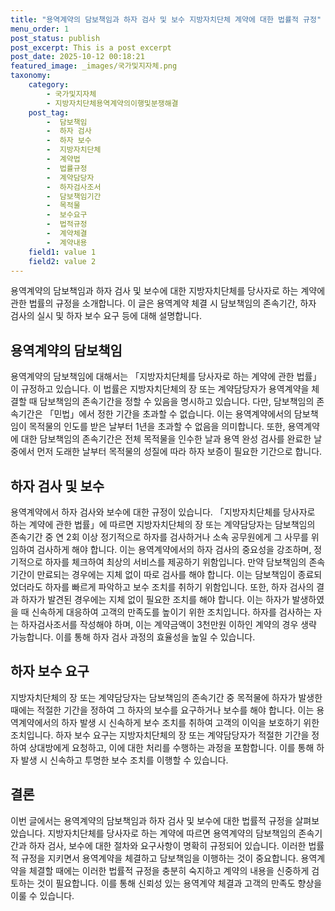 ```yaml
---
title: "용역계약의 담보책임과 하자 검사 및 보수 지방자치단체 계약에 대한 법률적 규정"
menu_order: 1
post_status: publish
post_excerpt: This is a post excerpt
post_date: 2025-10-12 00:18:21
featured_image: _images/국가및지자체.png
taxonomy:
    category:
        - 국가및지자체
        - 지방자치단체용역계약의이행및분쟁해결
    post_tag:
        -  담보책임
        -  하자 검사
        -  하자 보수
        -  지방자치단체
        -  계약법
        -  법률규정
        -  계약담당자
        -  하자검사조서
        -  담보책임기간
        -  목적물
        -  보수요구
        -  법적규정
        -  계약체결
        -  계약내용
    field1: value 1
    field2: value 2
---
```



용역계약의 담보책임과 하자 검사 및 보수에 대한 지방자치단체를 당사자로 하는 계약에 관한 법률의 규정을 소개합니다. 이 글은 용역계약 체결 시 담보책임의 존속기간, 하자 검사의 실시 및 하자 보수 요구 등에 대해 설명합니다.

## 용역계약의 담보책임

용역계약의 담보책임에 대해서는 「지방자치단체를 당사자로 하는 계약에 관한 법률」이 규정하고 있습니다. 이 법률은 지방자치단체의 장 또는 계약담당자가 용역계약을 체결할 때 담보책임의 존속기간을 정할 수 있음을 명시하고 있습니다. 다만, 담보책임의 존속기간은 「민법」에서 정한 기간을 초과할 수 없습니다. 이는 용역계약에서의 담보책임이 목적물의 인도를 받은 날부터 1년을 초과할 수 없음을 의미합니다. 또한, 용역계약에 대한 담보책임의 존속기간은 전체 목적물을 인수한 날과 용역 완성 검사를 완료한 날 중에서 먼저 도래한 날부터 목적물의 성질에 따라 하자 보증이 필요한 기간으로 합니다.

## 하자 검사 및 보수

용역계약에서 하자 검사와 보수에 대한 규정이 있습니다. 「지방자치단체를 당사자로 하는 계약에 관한 법률」에 따르면 지방자치단체의 장 또는 계약담당자는 담보책임의 존속기간 중 연 2회 이상 정기적으로 하자를 검사하거나 소속 공무원에게 그 사무를 위임하여 검사하게 해야 합니다. 이는 용역계약에서의 하자 검사의 중요성을 강조하며, 정기적으로 하자를 체크하여 최상의 서비스를 제공하기 위함입니다. 만약 담보책임의 존속기간이 만료되는 경우에는 지체 없이 따로 검사를 해야 합니다. 이는 담보책임이 종료되었더라도 하자를 빠르게 파악하고 보수 조치를 취하기 위함입니다. 또한, 하자 검사의 결과 하자가 발견된 경우에는 지체 없이 필요한 조치를 해야 합니다. 이는 하자가 발생하였을 때 신속하게 대응하여 고객의 만족도를 높이기 위한 조치입니다. 하자를 검사하는 자는 하자검사조서를 작성해야 하며, 이는 계약금액이 3천만원 이하인 계약의 경우 생략 가능합니다. 이를 통해 하자 검사 과정의 효율성을 높일 수 있습니다.

## 하자 보수 요구

지방자치단체의 장 또는 계약담당자는 담보책임의 존속기간 중 목적물에 하자가 발생한 때에는 적절한 기간을 정하여 그 하자의 보수를 요구하거나 보수를 해야 합니다. 이는 용역계약에서의 하자 발생 시 신속하게 보수 조치를 취하여 고객의 이익을 보호하기 위한 조치입니다. 하자 보수 요구는 지방자치단체의 장 또는 계약담당자가 적절한 기간을 정하여 상대방에게 요청하고, 이에 대한 처리를 수행하는 과정을 포함합니다. 이를 통해 하자 발생 시 신속하고 투명한 보수 조치를 이행할 수 있습니다.

## 결론

이번 글에서는 용역계약의 담보책임과 하자 검사 및 보수에 대한 법률적 규정을 살펴보았습니다. 지방자치단체를 당사자로 하는 계약에 따르면 용역계약의 담보책임의 존속기간과 하자 검사, 보수에 대한 절차와 요구사항이 명확히 규정되어 있습니다. 이러한 법률적 규정을 지키면서 용역계약을 체결하고 담보책임을 이행하는 것이 중요합니다. 용역계약을 체결할 때에는 이러한 법률적 규정을 충분히 숙지하고 계약의 내용을 신중하게 검토하는 것이 필요합니다. 이를 통해 신뢰성 있는 용역계약 체결과 고객의 만족도 향상을 이룰 수 있습니다.

